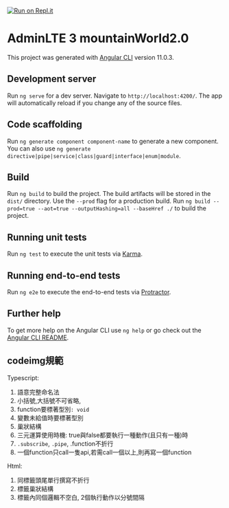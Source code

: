 [![Run on Repl.it](https://repl.it/badge/github/erdkse/adminlte-3-angular)](https://repl.it/github/erdkse/adminlte-3-angular)

# AdminLTE 3 mountainWorld2.0

This project was generated with [Angular CLI](https://github.com/angular/angular-cli) version 11.0.3.

## Development server

Run `ng serve` for a dev server. Navigate to `http://localhost:4200/`. The app will automatically reload if you change any of the source files.

## Code scaffolding

Run `ng generate component component-name` to generate a new component. You can also use `ng generate directive|pipe|service|class|guard|interface|enum|module`.

## Build

Run `ng build` to build the project. The build artifacts will be stored in the `dist/` directory. Use the `--prod` flag for a production build.
Run `ng build --prod=true --aot=true --outputHashing=all --baseHref ./` to build the project.

## Running unit tests

Run `ng test` to execute the unit tests via [Karma](https://karma-runner.github.io).

## Running end-to-end tests

Run `ng e2e` to execute the end-to-end tests via [Protractor](http://www.protractortest.org/).

## Further help

To get more help on the Angular CLI use `ng help` or go check out the [Angular CLI README](https://github.com/angular/angular-cli/blob/master/README.md).

## codeimg規範

Typescript: 
1. 語意完整命名法
2. 小括號,大括號不可省略,
3. function要標著型別`: void`
4. 變數未給值時要標著型別
5. 巢狀結構
6. 三元運算使用時機: true與false都要執行一種動作(且只有一種)時
7.  `.subscribe`, `.pipe`, .function不折行
8. 一個function只call一隻api,若需call一個以上,則再寫一個function

Html:
1. 同標籤頭尾單行撰寫不折行
2. 標籤巢狀結構
3. 標籤內同個邏輯不空白,  2個執行動作以分號間隔
